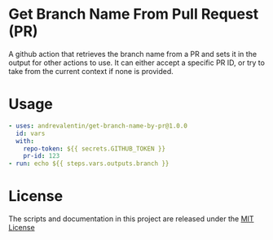 # Get Branch Name From Pull Request (PR)

A github action that retrieves the branch name from a PR and sets it in the output for other actions to use.
It can either accept a specific PR ID, or try to take from the current context if none is provided.

# Usage

```yaml
- uses: andrevalentin/get-branch-name-by-pr@1.0.0
  id: vars
  with:
    repo-token: ${{ secrets.GITHUB_TOKEN }}
    pr-id: 123
- run: echo ${{ steps.vars.outputs.branch }}
```

# License

The scripts and documentation in this project are released under the [MIT License](LICENSE)